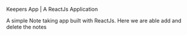 Keepers App | A ReactJs Application

A simple Note taking app built with ReactJs.
Here we are able add and delete the notes
